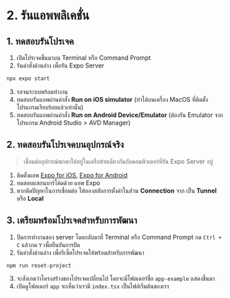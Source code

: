 
# 2. รันแอพพลิเคชั่น

## 1. ทดสอบรันโปรเจค 

1. เปิดโปรเจคขึ้นมาบน Terminal หรือ Command Prompt
2. รันคำสั่งด้านล่าง เพื่อรัน Expo Server

```bash
npx expo start
```

3. รอจนระบบพร้อมทำงาน
4. ทดสอบรันแอพผ่านคำสั่ง **Run on iOS simulator** (ทำได้บนเครื่อง MacOS ที่ติดตั้งโปรแกรมเรียบร้อยแล้วเท่านั้น)
5. ทดสอบรันแอพผ่านคำสั่ง **Run on Android Device/Emulator** (ต้องรัน Emulator จากโปรแกรม Android Studio > AVD Manager)

## 2. ทดสอบรันโปรเจคบนอุปกรณ์จริง

> เชื่อมต่ออุปกรณ์พกพาให้อยู่ในเครือข่ายเดียวกันกับคอมพิวเตอร์ที่รัน Expo Server อยู่

1. ติดตั้งแอพ [Expo for iOS](https://apps.apple.com/us/app/expo-client/id982107779), [Expo for Android](https://play.google.com/store/apps/details?id=host.exp.exponent&hl=th)
2. ทดสอบแสกนบาร์โค้ดด้วย แอพ Expo
3. หากติดปัญหาในการเชื่อมต่อ ให้ลองสลับการตั้งค่าในส่วน **Connection** จาก เป็น **Tunnel** หรือ **Local**

## 3. เตรียมพร้อมโปรเจคสำหรับการพัฒนา

1. ปิดการทำงานของ server โดยกลับมาที่ Terminal หรือ Command Prompt กด `Ctrl + C` แล้วกด `Y` เพื่อยืนยันการปิด
2. รันคำสั่งด้านล่าง เพื่อรีเซ็ตโปรเจคให้พร้อมสำหรับการพัฒนา

```bash
npm run reset-project
```

3. จะสังเกตว่าโครงสร้างของโปรเจคเปลี่ยนไป โดยจะมีโฟลเดอร์ชื่อ `app-example` แสดงขึ้นมา
4. เปิดดูโฟลเดอร์ `app` จะเห็นว่าเรามี `index.tsx` เป็นไฟล์เริ่มต้นของเรา